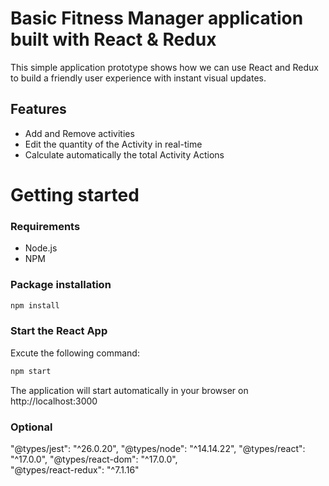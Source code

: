 # Basic Fitness Manager application built with React & Redux
This simple application prototype shows how we can use React and Redux to build a friendly user experience with instant visual updates.

## Features
* Add and Remove activities 
* Edit the quantity of the Activity in real-time
* Calculate automatically the total Activity Actions

# Getting started
### Requirements
* Node.js
* NPM

### Package installation
```bash
npm install
```
 ### Start the React App
 Excute the following command: 
```bash
npm start
```
The application will start automatically in your browser on http://localhost:3000

### Optional
"@types/jest": "^26.0.20",
"@types/node": "^14.14.22",
"@types/react": "^17.0.0",
"@types/react-dom": "^17.0.0",    
"@types/react-redux": "^7.1.16"
